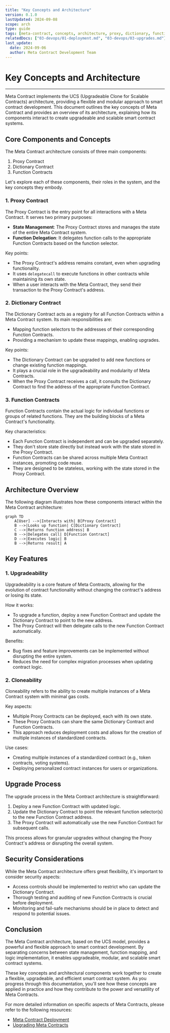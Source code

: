 ```yaml
---
title: "Key Concepts and Architecture"
version: 0.1.0
lastUpdated: 2024-09-08
scope: arch
type: guide
tags: [meta-contract, concepts, architecture, proxy, dictionary, function-contracts, upgradeability, cloneability, ucs]
relatedDocs: ["03-devops/01-deployment.md", "03-devops/03-upgrades.md"]
last_update:
  date: 2024-09-06
  author: Meta Contract Development Team
---
```


# Key Concepts and Architecture

---

Meta Contract implements the UCS (Upgradeable Clone for Scalable Contracts) architecture, providing a flexible and modular approach to smart contract development. This document outlines the key concepts of Meta Contract and provides an overview of its architecture, explaining how its components interact to create upgradeable and scalable smart contract systems.

## Core Components and Concepts

The Meta Contract architecture consists of three main components:

1. Proxy Contract
2. Dictionary Contract
3. Function Contracts

Let's explore each of these components, their roles in the system, and the key concepts they embody.

### 1. Proxy Contract

The Proxy Contract is the entry point for all interactions with a Meta Contract. It serves two primary purposes:

- **State Management**: The Proxy Contract stores and manages the state of the entire Meta Contract system.
- **Function Delegation**: It delegates function calls to the appropriate Function Contracts based on the function selector.

Key points:
- The Proxy Contract's address remains constant, even when upgrading functionality.
- It uses `delegatecall` to execute functions in other contracts while maintaining its own state.
- When a user interacts with the Meta Contract, they send their transaction to the Proxy Contract's address.

### 2. Dictionary Contract

The Dictionary Contract acts as a registry for all Function Contracts within a Meta Contract system. Its main responsibilities are:

- Mapping function selectors to the addresses of their corresponding Function Contracts.
- Providing a mechanism to update these mappings, enabling upgrades.

Key points:
- The Dictionary Contract can be upgraded to add new functions or change existing function mappings.
- It plays a crucial role in the upgradeability and modularity of Meta Contracts.
- When the Proxy Contract receives a call, it consults the Dictionary Contract to find the address of the appropriate Function Contract.

### 3. Function Contracts

Function Contracts contain the actual logic for individual functions or groups of related functions. They are the building blocks of a Meta Contract's functionality.

Key characteristics:
- Each Function Contract is independent and can be upgraded separately.
- They don't store state directly but instead work with the state stored in the Proxy Contract.
- Function Contracts can be shared across multiple Meta Contract instances, promoting code reuse.
- They are designed to be stateless, working with the state stored in the Proxy Contract.

## Architecture Overview

The following diagram illustrates how these components interact within the Meta Contract architecture:

```mermaid
graph TD
    A[User] -->|Interacts with| B[Proxy Contract]
    B -->|Looks up function| C[Dictionary Contract]
    C -->|Returns function address| B
    B -->|Delegates call| D[Function Contract]
    D -->|Executes logic| B
    B -->|Returns result| A
```

## Key Features

### 1. Upgradeability

Upgradeability is a core feature of Meta Contracts, allowing for the evolution of contract functionality without changing the contract's address or losing its state.

How it works:
- To upgrade a function, deploy a new Function Contract and update the Dictionary Contract to point to the new address.
- The Proxy Contract will then delegate calls to the new Function Contract automatically.

Benefits:
- Bug fixes and feature improvements can be implemented without disrupting the entire system.
- Reduces the need for complex migration processes when updating contract logic.

### 2. Cloneability

Cloneability refers to the ability to create multiple instances of a Meta Contract system with minimal gas costs.

Key aspects:
- Multiple Proxy Contracts can be deployed, each with its own state.
- These Proxy Contracts can share the same Dictionary Contract and Function Contracts.
- This approach reduces deployment costs and allows for the creation of multiple instances of standardized contracts.

Use cases:
- Creating multiple instances of a standardized contract (e.g., token contracts, voting systems).
- Deploying personalized contract instances for users or organizations.

## Upgrade Process

The upgrade process in the Meta Contract architecture is straightforward:

1. Deploy a new Function Contract with updated logic.
2. Update the Dictionary Contract to point the relevant function selector(s) to the new Function Contract address.
3. The Proxy Contract will automatically use the new Function Contract for subsequent calls.

This process allows for granular upgrades without changing the Proxy Contract's address or disrupting the overall system.

## Security Considerations

While the Meta Contract architecture offers great flexibility, it's important to consider security aspects:

- Access controls should be implemented to restrict who can update the Dictionary Contract.
- Thorough testing and auditing of new Function Contracts is crucial before deployment.
- Monitoring and fail-safe mechanisms should be in place to detect and respond to potential issues.

## Conclusion

The Meta Contract architecture, based on the UCS model, provides a powerful and flexible approach to smart contract development. By separating concerns between state management, function mapping, and logic implementation, it enables upgradeable, modular, and scalable smart contract systems.

These key concepts and architectural components work together to create a flexible, upgradeable, and efficient smart contract system. As you progress through this documentation, you'll see how these concepts are applied in practice and how they contribute to the power and versatility of Meta Contracts.

For more detailed information on specific aspects of Meta Contracts, please refer to the following resources:

- [Meta Contract Deployment](../03-devops/02-deployment.md)
- [Upgrading Meta Contracts](../03-devops/03-upgrades.md)
